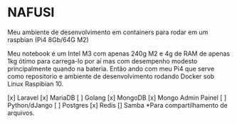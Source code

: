 # NAFUSI

Meu ambiente de desenvolvimento em containers para rodar em um raspbian (Pi4 8Gb/64G M2)

Meu notebook é um Intel M3 com apenas 240g M2 e 4g de RAM de apenas 1kg ótimo para carrega-lo por aí mas com desempenho modesto principalmente quando na bateria. Então ando com meu Pi4 que serve como repositorio e ambiente de desenvolvimento rodando Docker sob Linux Raspibian 10. 

[x] Laravel
[x] MariaDB
[ ] Golang
[x] MongoDB
[x] Mongo Admin Painel
[ ] Python/dJango
[ ] Postgres
[x] Redis
[] Samba *Para compartilhamento de arquivos.
